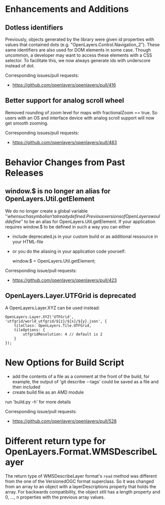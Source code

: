 # Enhancements and Additions

## Dotless identifiers

Previously, objects generated by the library were given id properties with values that contained dots (e.g. "OpenLayers.Control.Navigation_2").  These same identifiers are also used for DOM elements in some case.  Though uncommon, a developer may want to access these elements with a CSS selector.  To facilitate this, we now always generate ids with underscore instead of dot.

Corresponding issues/pull requests:

 * https://github.com/openlayers/openlayers/pull/416

## Better support for analog scroll wheel

Removed rounding of zoom level for maps with fractionalZoom == true. So users with an OS and interface device with analog scroll support will now get smooth zooming.

Corresponding issues/pull requests:

 * https://github.com/openlayers/openlayers/pull/483
 
# Behavior Changes from Past Releases

## window.$ is no longer an alias for OpenLayers.Util.getElement
 
We do no longer create a global variable '$' when such a symbol isn't already
defined. Previous versions of OpenLayers would define '$' to be an alias for 
OpenLayers.Util.getElement. If your application requires window.$ to be defined 
in such a way you can either
 
* include deprecated.js in your custom build or as additional ressource in your
  HTML-file
* or you do the aliasing in your application code yourself:

    window.$ = OpenLayers.Util.getElement;
    
Corresponding issue/pull requests:

* https://github.com/openlayers/openlayers/pull/423

## OpenLayers.Layer.UTFGrid is deprecated

A OpenLayers.Layer.XYZ can be used instead:

    OpenLayers.Layer.XYZ('UTFGrid', 'utfgrid/world_utfgrid/${z}/${x}/${y}.json', {
        tileClass: OpenLayers.Tile.UTFGrid,
        tileOptions: {
            utfgridResolution: 4 // default is 2
        }
    });

# New Options for Build Script

* add the contents of a file as a comment at the front of the build, for example, the output of 'git describe --tags' could be saved as a file and then included
* create build file as an AMD module

run 'build.py -h' for more details

Corresponding issue/pull requests:

* https://github.com/openlayers/openlayers/pull/528

# Different return type for OpenLayers.Format.WMSDescribeLayer

The return type of WMSDescribeLayer format's `read` method was different from the one of the VersionedOGC format superclass. So it was changed from an array to an object with a layerDescriptions property that holds the array. For backwards compatibility, the object still has a length property and 0, ..., n properties with the previous array values.